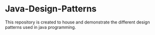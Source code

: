 # Java-Design-Patterns

This repository is created to house and demonstrate the different design patterns used in java programming. 
